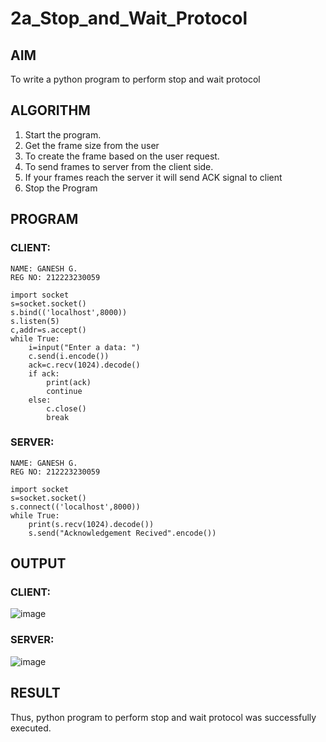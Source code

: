 # 2a_Stop_and_Wait_Protocol
## AIM 
To write a python program to perform stop and wait protocol
## ALGORITHM
1. Start the program.
2. Get the frame size from the user
3. To create the frame based on the user request.
4. To send frames to server from the client side.
5. If your frames reach the server it will send ACK signal to client
6. Stop the Program
## PROGRAM

### CLIENT:
~~~
NAME: GANESH G.
REG NO: 212223230059

import socket
s=socket.socket()
s.bind(('localhost',8000))
s.listen(5)
c,addr=s.accept()
while True:
    i=input("Enter a data: ")
    c.send(i.encode())
    ack=c.recv(1024).decode()
    if ack:
        print(ack)
        continue
    else:
        c.close()
        break
~~~
### SERVER:
~~~
NAME: GANESH G.
REG NO: 212223230059

import socket
s=socket.socket()
s.connect(('localhost',8000))
while True:
    print(s.recv(1024).decode())
    s.send("Acknowledgement Recived".encode())
~~~
## OUTPUT

### CLIENT:
![image](https://github.com/user-attachments/assets/741a44fe-19d6-4b98-bbea-dfd96dc9a6de)

### SERVER:
![image](https://github.com/user-attachments/assets/32b5ed02-3575-4993-b2f5-3c6a333c0c7d)


## RESULT
Thus, python program to perform stop and wait protocol was successfully executed.
